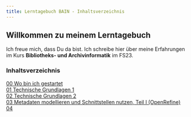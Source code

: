 ```yaml
---
title: Lerntagebuch BAIN - Inhaltsverzeichnis 
---
```


## Willkommen zu meinem Lerntagebuch

Ich freue mich, dass Du da bist. Ich schreibe hier über meine Erfahrungen im Kurs **Bibliotheks- und Archivinformatik** im FS23.

### Inhaltsverzeichnis

[00 Wo bin ich gestartet](https://florian896.github.io/lerntagebuch-bain/2023/02/17/einfuehrung.html)  
[01 Technische Grundlagen 1](https://florian896.github.io/lerntagebuch-bain/2023/02/17/tag01.html)  
[02 Technische Grundlagen 2](https://florian896.github.io/lerntagebuch-bain/2023/02/17/nachmittag01.html)  
[03 Metadaten modellieren und Schnittstellen nutzen, Teil I (OpenRefine)](https://florian896.github.io/lerntagebuch-bain/2023/02/28/OpenRefine.html)  
[04 ]()  
